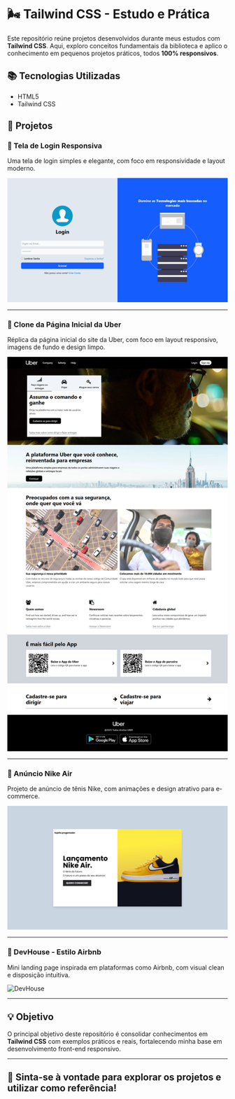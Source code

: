 # 🌬️ Tailwind CSS - Estudo e Prática

Este repositório reúne projetos desenvolvidos durante meus estudos com **Tailwind CSS**. Aqui, exploro conceitos fundamentais da biblioteca e aplico o conhecimento em pequenos projetos práticos, todos **100% responsivos**.

## 📚 Tecnologias Utilizadas

- HTML5
- Tailwind CSS

## 📂 Projetos

### 🔐 Tela de Login Responsiva
Uma tela de login simples e elegante, com foco em responsividade e layout moderno.

![Login](./Aula/src/assets/login.png)

---

### 🚗 Clone da Página Inicial da Uber
Réplica da página inicial do site da Uber, com foco em layout responsivo, imagens de fundo e design limpo.

![Uber Clone](./Aula/src/assets/uber.png)

---

### 👟 Anúncio Nike Air
Projeto de anúncio de tênis Nike, com animações e design atrativo para e-commerce.

![Nike Ad](./Aula/src/assets/nike.png)

---

### 🏡 DevHouse - Estilo Airbnb
Mini landing page inspirada em plataformas como Airbnb, com visual clean e disposição intuitiva.

![DevHouse](./Au)

---

## 💡 Objetivo

O principal objetivo deste repositório é consolidar conhecimentos em **Tailwind CSS** com exemplos práticos e reais, fortalecendo minha base em desenvolvimento front-end responsivo.

---

## 🚀 Sinta-se à vontade para explorar os projetos e utilizar como referência!